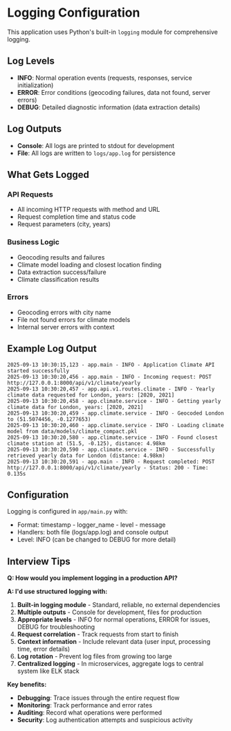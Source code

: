 # Logging Configuration

This application uses Python's built-in `logging` module for comprehensive logging.

## Log Levels

- **INFO**: Normal operation events (requests, responses, service initialization)
- **ERROR**: Error conditions (geocoding failures, data not found, server errors)  
- **DEBUG**: Detailed diagnostic information (data extraction details)

## Log Outputs

- **Console**: All logs are printed to stdout for development
- **File**: All logs are written to `logs/app.log` for persistence

## What Gets Logged

### API Requests
- All incoming HTTP requests with method and URL
- Request completion time and status code
- Request parameters (city, years)

### Business Logic
- Geocoding results and failures
- Climate model loading and closest location finding
- Data extraction success/failure
- Climate classification results

### Errors
- Geocoding errors with city name
- File not found errors for climate models
- Internal server errors with context

## Example Log Output

```
2025-09-13 10:30:15,123 - app.main - INFO - Application Climate API started successfully
2025-09-13 10:30:20,456 - app.main - INFO - Incoming request: POST http://127.0.0.1:8000/api/v1/climate/yearly
2025-09-13 10:30:20,457 - app.api.v1.routes.climate - INFO - Yearly climate data requested for London, years: [2020, 2021]
2025-09-13 10:30:20,458 - app.climate.service - INFO - Getting yearly climate data for London, years: [2020, 2021]
2025-09-13 10:30:20,459 - app.climate.service - INFO - Geocoded London to (51.5074456, -0.1277653)
2025-09-13 10:30:20,460 - app.climate.service - INFO - Loading climate model from data/models/climate_compact.pkl
2025-09-13 10:30:20,580 - app.climate.service - INFO - Found closest climate station at (51.5, -0.125), distance: 4.98km
2025-09-13 10:30:20,590 - app.climate.service - INFO - Successfully retrieved yearly data for London (distance: 4.98km)
2025-09-13 10:30:20,591 - app.main - INFO - Request completed: POST http://127.0.0.1:8000/api/v1/climate/yearly - Status: 200 - Time: 0.135s
```

## Configuration

Logging is configured in `app/main.py` with:
- Format: timestamp - logger_name - level - message
- Handlers: both file (logs/app.log) and console output
- Level: INFO (can be changed to DEBUG for more detail)

## Interview Tips

**Q: How would you implement logging in a production API?**

**A: I'd use structured logging with:**
1. **Built-in logging module** - Standard, reliable, no external dependencies
2. **Multiple outputs** - Console for development, files for production
3. **Appropriate levels** - INFO for normal operations, ERROR for issues, DEBUG for troubleshooting
4. **Request correlation** - Track requests from start to finish
5. **Context information** - Include relevant data (user input, processing time, error details)
6. **Log rotation** - Prevent log files from growing too large
7. **Centralized logging** - In microservices, aggregate logs to central system like ELK stack

**Key benefits:**
- **Debugging**: Trace issues through the entire request flow
- **Monitoring**: Track performance and error rates
- **Auditing**: Record what operations were performed
- **Security**: Log authentication attempts and suspicious activity